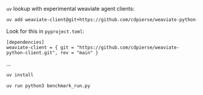 `uv` lookup with experimental weaviate agent clients:

```bash
uv add weaviate-client@git+https://github.com/cdpierse/weaviate-python-client.git@main
```

Look for this in `pyproject.toml`:

```
[dependencies]
weaviate-client = { git = "https://github.com/cdpierse/weaviate-python-client.git", rev = "main" }
```

...

```bash
uv install

uv run python3 benchmark_run.py
```
